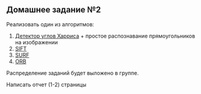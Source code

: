 ## Домашнее задание №2
Реализовать один из алгоритмов:

1) [Детектор углов Харриса](http://citeseerx.ist.psu.edu/viewdoc/download?doi=10.1.1.434.4816&rep=rep1&type=pdf) + простое распознавание прямоугольников на изображении
2) [SIFT](https://robo.fish/wiki/images/5/58/Image_Features_From_Scale_Invariant_Keypoints_Lowe_2004.pdf)
3) [SURF](https://lirias.kuleuven.be/retrieve/78517)
4) [ORB](http://citeseerx.ist.psu.edu/viewdoc/download?doi=10.1.1.370.4395&rep=rep1&type=pdf)

Распределение заданий будет выложено в группе.

Написать отчет (1-2) страницы
